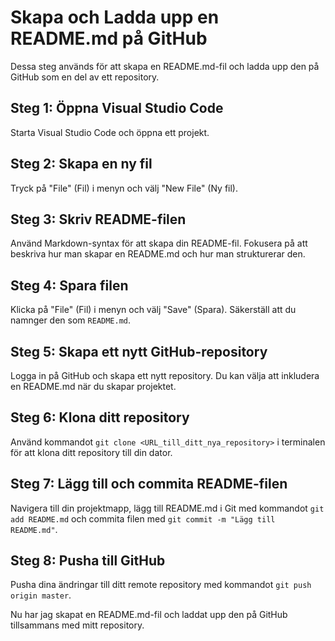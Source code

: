# Skapa och Ladda upp en README.md på GitHub

Dessa steg används för att skapa en README.md-fil och ladda upp den på GitHub som en del av ett repository.

## Steg 1: Öppna Visual Studio Code

Starta Visual Studio Code och öppna ett projekt.

## Steg 2: Skapa en ny fil

Tryck på "File" (Fil) i menyn och välj "New File" (Ny fil).

## Steg 3: Skriv README-filen

Använd Markdown-syntax för att skapa din README-fil. Fokusera på att beskriva hur man skapar en README.md och hur man strukturerar den.

## Steg 4: Spara filen

Klicka på "File" (Fil) i menyn och välj "Save" (Spara). Säkerställ att du namnger den som `README.md`.

## Steg 5: Skapa ett nytt GitHub-repository

Logga in på GitHub och skapa ett nytt repository. Du kan välja att inkludera en README.md när du skapar projektet.

## Steg 6: Klona ditt repository

Använd kommandot `git clone <URL_till_ditt_nya_repository>` i terminalen för att klona ditt repository till din dator.

## Steg 7: Lägg till och commita README-filen

Navigera till din projektmapp, lägg till README.md i Git med kommandot `git add README.md` och commita filen med `git commit -m "Lägg till README.md"`.

## Steg 8: Pusha till GitHub

Pusha dina ändringar till ditt remote repository med kommandot `git push origin master`.

Nu har jag skapat en README.md-fil och laddat upp den på GitHub tillsammans med mitt repository.
